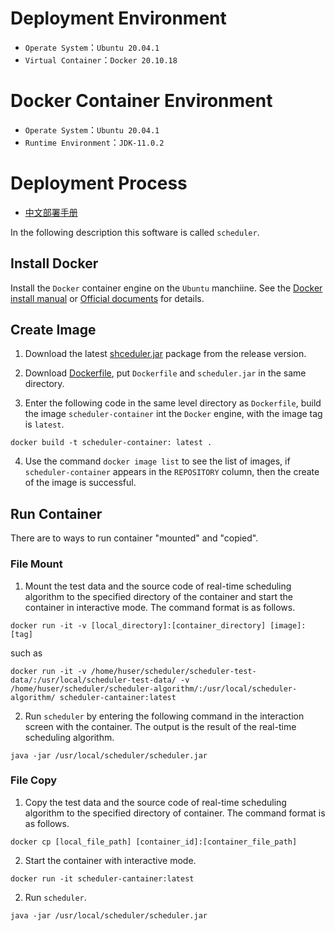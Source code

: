 # Deployment Environment

* `Operate System`：`Ubuntu 20.04.1`
* `Virtual Container`：`Docker 20.10.18`

# Docker Container Environment

* `Operate System`：`Ubuntu 20.04.1`
* `Runtime Environment`：`JDK-11.0.2`

# Deployment Process

 * [中文部署手册](https://github.com/1501106169/scheduler/tree/master/docs/deployment)

In the following description this software is called `scheduler`.

## Install Docker

Install the `Docker` container engine on the `Ubuntu` manchiine. See the [Docker install manual](https://github.com/1501106169/scheduler/blob/master/docs/deployment/Docker.md) or [Official documents](https://docs.docker.com/get-docker/) for details.

## Create Image

1. Download the latest [shceduler.jar](https://github.com/1501106169/scheduler/releases) package from the release version.

2. Download [Dockerfile](https://github.com/1501106169/scheduler/blob/master/docs/deployment/Dockerfile), put `Dockerfile` and `scheduler.jar` in the same directory.

3. Enter the following code in the same level directory as `Dockerfile`, build the image `scheduler-container` int the `Docker` engine, with the image tag is `latest`.
```
docker build -t scheduler-container: latest . 
```

4. Use the command `docker image list` to see the list of images, if `scheduler-container` appears in the `REPOSITORY` column, then the create of the image is successful.

## Run Container
There are to ways to run container "mounted" and "copied".

### File Mount

1. Mount the test data and the source code of real-time scheduling algorithm to the specified directory of the container and start the container in interactive mode. The command format is as follows.
```
docker run -it -v [local_directory]:[container_directory] [image]:[tag]
```
such as 
```
docker run -it -v /home/huser/scheduler/scheduler-test-data/:/usr/local/scheduler-test-data/ -v /home/huser/scheduler/scheduler-algorithm/:/usr/local/scheduler-algorithm/ scheduler-cantainer:latest
```

2. Run `scheduler` by entering the following command in the interaction screen with the container. The output is the result of the real-time scheduling algorithm.
```
java -jar /usr/local/scheduler/scheduler.jar
```

### File Copy

1. Copy the test data and the source code of real-time scheduling algorithm to the specified directory of container. The command format is as follows.
```
docker cp [local_file_path] [container_id]:[container_file_path]
```

2. Start the container with interactive mode.
```
docker run -it scheduler-cantainer:latest
```

2. Run `scheduler`.
```
java -jar /usr/local/scheduler/scheduler.jar
```
